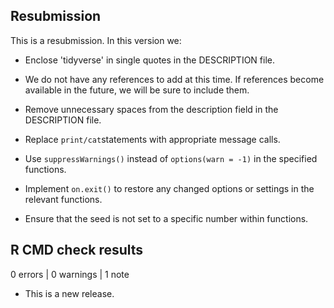 ## Resubmission

This is a resubmission. In this version we:

-   Enclose 'tidyverse' in single quotes in the DESCRIPTION file.

-   We do not have any references to add at this time. If references become available in the future, we will be sure to include them.

-   Remove unnecessary spaces from the description field in the DESCRIPTION file.

-   Replace `print/cat`statements with appropriate message calls.

-   Use `suppressWarnings()` instead of `options(warn = -1)` in the specified functions.

-   Implement `on.exit()` to restore any changed options or settings in the relevant functions.

-   Ensure that the seed is not set to a specific number within functions.

## R CMD check results

0 errors \| 0 warnings \| 1 note

-   This is a new release.
